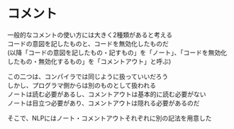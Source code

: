 # コメント

一般的なコメントの使い方には大きく2種類があると考える  
コードの意図を記したものと、コードを無効化したものだ  
(以降「コードの意図を記したもの・記すもの」を「ノート」、「コードを無効化したもの・無効化するもの」を「コメントアウト」と呼ぶ)

この二つは、コンパイラでは同じように扱っていいだろう  
しかし、プログラマ側からは別のものとして扱われる  
ノートは読む必要があるし、コメントアウトは基本的に読む必要がない  
ノートは目立つ必要があり、コメントアウトは隠れる必要があるのだ  

そこで、NLPにはノート・コメントアウトそれぞれに別の記法を用意した  